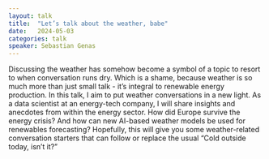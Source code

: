```yaml
---
layout: talk
title:  "Let’s talk about the weather, babe"
date:   2024-05-03
categories: talk
speaker: Sebastian Genas
---
```

Discussing the weather has somehow become a symbol of a topic to resort to when conversation runs dry. Which is a shame, because weather is so much more than just small talk - it’s integral to renewable energy production. In this talk, I aim to put weather conversations in a new light. As a data scientist at an energy-tech company, I will share insights and anecdotes from within the energy sector. How did Europe survive the energy crisis? And how can new AI-based weather models be used for renewables forecasting? Hopefully, this will give you some weather-related conversation starters that can follow or replace the usual “Cold outside today, isn’t it?”

